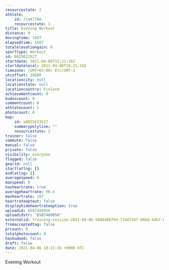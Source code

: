 ```yaml
---
resourcestate: 2
athlete:
    id: 71447788
    resourcestate: 1
title: Evening Workout
distance: 0
movingtime: 1607
elapsedtime: 1607
totalelevationgain: 0
sporttype: Workout
id: 8025623527
startdate: 2021-04-06T15:21:16Z
startdatelocal: 2021-04-06T18:21:16Z
timezone: (GMT+03:00) Etc/GMT-3
utcoffset: 10800
locationcity: null
locationstate: null
locationcountry: Finland
achievementcount: 0
kudoscount: 0
commentcount: 0
athletecount: 1
photocount: 0
map:
    id: a8025623527
    summarypolyline: ""
    resourcestate: 2
trainer: false
commute: false
manual: false
private: false
visibility: everyone
flagged: false
gearid: null
startlatlng: []
endlatlng: []
averagespeed: 0
maxspeed: 0
hasheartrate: true
averageheartrate: 90.4
maxheartrate: 107
heartrateoptout: false
displayhideheartrateoption: true
uploadid: 8587489956
uploadidstr: "8587489956"
externalid: training-session-2021-04-06-5886466764-72dd7347-06bd-4db7-866d-c26f8cbf2b2d.fit
fromacceptedtag: false
prcount: 0
totalphotocount: 0
haskudoed: false
draft: false
date: 2021-04-06 18:21:16 +0000 UTC
---
```

Evening Workout
